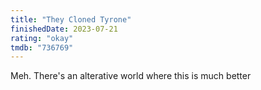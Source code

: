 ```yaml
---
title: "They Cloned Tyrone"
finishedDate: 2023-07-21
rating: "okay"
tmdb: "736769"
---
```


Meh. There's an alterative world where this is much better
